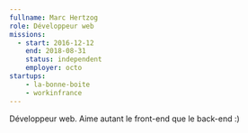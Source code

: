 ```yaml
---
fullname: Marc Hertzog
role: Développeur web
missions:
  - start: 2016-12-12
    end: 2018-08-31
    status: independent
    employer: octo
startups:
    - la-bonne-boite
    - workinfrance
---
```


Développeur web. Aime autant le front-end que le back-end :)
